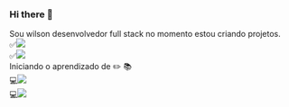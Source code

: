 ### Hi there 👋


Sou wilson desenvolvedor full stack no momento estou criando projetos.
<br>
:white_check_mark:<img src="https://img.shields.io/badge/HTML5-E34F26?style=for-the-badge&logo=html5&logoColor=white"/>
<br>
:white_check_mark:<img src="https://img.shields.io/badge/CSS-239120?&style=for-the-badge&logo=css3&logoColor=white"/>
<br>
Iniciando o aprendizado de :pencil2: :books:
<br>
:computer:<img src="https://img.shields.io/badge/JavaScript-F7DF1E?style=for-the-badge&logo=javascript&logoColor=black"/>
<br>
:computer:<img src="https://img.shields.io/badge/React-20232A?style=for-the-badge&logo=react&logoColor=61DAFB"/>



